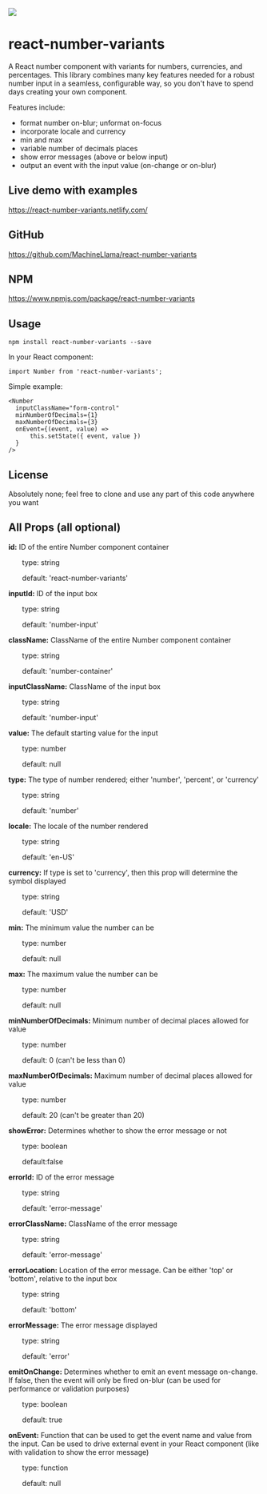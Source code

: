[<img src="https://img.shields.io/badge/react--number--variants-1.0.0-brightgreen">](https://www.npmjs.com/package/react-number-variants)

# react-number-variants
A React number component with variants for numbers, currencies, and percentages. This library combines many key features needed for a robust number input in a seamless, configurable way, so you don't have to spend days creating your own component.

Features include: 
- format number on-blur; unformat on-focus
- incorporate locale and currency
- min and max
- variable number of decimals places
- show error messages (above or below input)
- output an event with the input value (on-change or on-blur)

## Live demo with examples
https://react-number-variants.netlify.com/

## GitHub
https://github.com/MachineLlama/react-number-variants

## NPM
https://www.npmjs.com/package/react-number-variants

## Usage

    npm install react-number-variants --save

In your React component:

    import Number from 'react-number-variants';
Simple example:
    
    <Number
      inputClassName="form-control"
      minNumberOfDecimals={1}
      maxNumberOfDecimals={3}
      onEvent={(event, value) =>
          this.setState({ event, value })
      }
    />
    
## License
Absolutely none; feel free to clone and use any part of this code anywhere you want

## All Props (all optional)
**id:**  ID of the entire Number component container

&nbsp; &nbsp; &nbsp; &nbsp;type: string

&nbsp; &nbsp; &nbsp; &nbsp;default: 'react-number-variants'

**inputId:** ID of the input box

&nbsp; &nbsp; &nbsp; &nbsp;type: string

&nbsp; &nbsp; &nbsp; &nbsp;default: 'number-input'

**className:**  ClassName of the entire Number component container

&nbsp; &nbsp; &nbsp; &nbsp;type: string

&nbsp; &nbsp; &nbsp; &nbsp;default: 'number-container'

**inputClassName:**  ClassName of the input box

&nbsp; &nbsp; &nbsp; &nbsp;type: string

&nbsp; &nbsp; &nbsp; &nbsp;default: 'number-input'

**value:**  The default starting value for the input

&nbsp; &nbsp; &nbsp; &nbsp;type: number

&nbsp; &nbsp; &nbsp; &nbsp;default: null

**type:**  The type of number rendered; either 'number', 'percent', or 'currency'

&nbsp; &nbsp; &nbsp; &nbsp;type: string

&nbsp; &nbsp; &nbsp; &nbsp;default: 'number'

**locale:** The locale of the number rendered

&nbsp; &nbsp; &nbsp; &nbsp;type: string

&nbsp; &nbsp; &nbsp; &nbsp;default: 'en-US'

**currency:**  If type is set to 'currency', then this prop will determine the symbol displayed

&nbsp; &nbsp; &nbsp; &nbsp;type: string

&nbsp; &nbsp; &nbsp; &nbsp;default: 'USD'

**min:** The minimum value the number can be

&nbsp; &nbsp; &nbsp; &nbsp;type: number

&nbsp; &nbsp; &nbsp; &nbsp;default: null

**max:**  The maximum value the number can be

&nbsp; &nbsp; &nbsp; &nbsp;type: number

&nbsp; &nbsp; &nbsp; &nbsp;default: null

**minNumberOfDecimals:**  Minimum number of decimal places allowed for value

&nbsp; &nbsp; &nbsp; &nbsp;type: number

&nbsp; &nbsp; &nbsp; &nbsp;default: 0 (can't be less than 0)

**maxNumberOfDecimals:**  Maximum number of decimal places allowed for value

&nbsp; &nbsp; &nbsp; &nbsp;type: number

&nbsp; &nbsp; &nbsp; &nbsp;default: 20 (can't be greater than 20)

**showError:**  Determines whether to show the error message or not

&nbsp; &nbsp; &nbsp; &nbsp;type: boolean

&nbsp; &nbsp; &nbsp; &nbsp;default:false

**errorId:**  ID of the error message

&nbsp; &nbsp; &nbsp; &nbsp;type: string

&nbsp; &nbsp; &nbsp; &nbsp;default: 'error-message'

**errorClassName:**  ClassName of the error message

&nbsp; &nbsp; &nbsp; &nbsp;type: string

&nbsp; &nbsp; &nbsp; &nbsp;default: 'error-message'

**errorLocation:**  Location of the error message. Can be either 'top' or 'bottom', relative to the input box

&nbsp; &nbsp; &nbsp; &nbsp;type: string

&nbsp; &nbsp; &nbsp; &nbsp;default: 'bottom'

**errorMessage:**  The error message displayed

&nbsp; &nbsp; &nbsp; &nbsp;type: string

&nbsp; &nbsp; &nbsp; &nbsp;default: 'error'

**emitOnChange:**  Determines whether to emit an event message on-change. If false, then the event will only be fired on-blur (can be used for performance or validation purposes)

&nbsp; &nbsp; &nbsp; &nbsp;type: boolean

&nbsp; &nbsp; &nbsp; &nbsp;default: true

**onEvent:**  Function that can be used to get the event name and value from the input. Can be used to drive external event in your React component (like with validation to show the error message)

&nbsp; &nbsp; &nbsp; &nbsp;type: function

&nbsp; &nbsp; &nbsp; &nbsp;default: null
